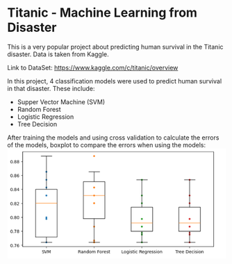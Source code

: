 # Titanic - Machine Learning from Disaster

This is a very popular project about predicting human survival in the Titanic disaster. Data is taken from Kaggle.

Link to DataSet: https://www.kaggle.com/c/titanic/overview

In this project, 4 classification models were used to predict human survival in that disaster. These include:
- Supper Vector Machine (SVM)
- Random Forest
- Logistic Regression
- Tree Decision

After training the models and using cross validation to calculate the errors of the models, boxplot to compare the errors when using the models:
![](boxplot.png)
